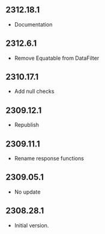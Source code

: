 ## 2312.18.1

- Documentation

## 2312.6.1
- Remove Equatable from DataFilter

## 2310.17.1
- Add null checks

## 2309.12.1
- Republish

## 2309.11.1
- Rename response functions

## 2309.05.1
- No update

## 2308.28.1

- Initial version.
